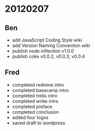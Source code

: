 # 20120207

## Ben
- add JavaScript Coding Style wiki
- add Version Naming Convention wiki
- publish node.inflection v1.0.0
- publish coke v0.0.2, v0.0.3, v0.0.4



## Fred
- completed redmine intro
- completed basecamp intro
- completed trello intro
- completed wrike intro
- completed preface
- completed conclusion
- added four logos
- saved draft to wordpress
